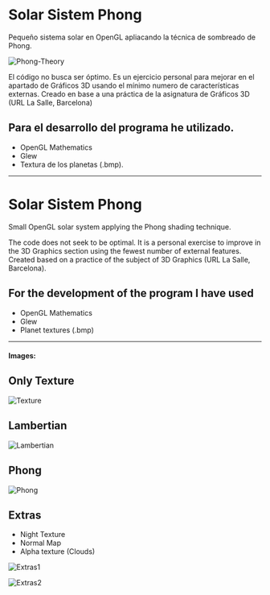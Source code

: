 # Solar Sistem Phong

Pequeño sistema solar en OpenGL apliacando la técnica de sombreado de Phong. 

![Phong-Theory](https://raw.githubusercontent.com/MangelDR/solar-sistem-phong/master/images/Phong-Theory.jpg)

El código no busca ser óptimo. Es un ejercicio personal para mejorar en el apartado de Gráficos 3D usando el mínimo numero de características externas. Creado en base a una práctica de la asignatura de Gráficos 3D (URL La Salle, Barcelona) 

## Para el desarrollo del programa he utilizado. 
* OpenGL Mathematics
* Glew
* Textura de los planetas (.bmp).

-----------------------------------------------

# Solar Sistem Phong

Small OpenGL solar system applying the Phong shading technique.

The code does not seek to be optimal. It is a personal exercise to improve in the 3D Graphics section using the fewest number of external features. Created based on a practice of the subject of 3D Graphics (URL La Salle, Barcelona).

## For the development of the program I have used
* OpenGL Mathematics
* Glew
* Planet textures (.bmp)

------------------------------------------------

#### Images: 
## Only Texture
![Texture](https://raw.githubusercontent.com/MangelDR/solar-sistem-phong/master/images/1.%20Texture%20only.png)

## Lambertian
![Lambertian](https://raw.githubusercontent.com/MangelDR/solar-sistem-phong/master/images/2.%20Lambertian.png)

## Phong
![Phong](https://raw.githubusercontent.com/MangelDR/solar-sistem-phong/master/images/3.%20Phong.png)

## Extras
* Night Texture
* Normal Map 
* Alpha texture (Clouds)

![Extras1](https://raw.githubusercontent.com/MangelDR/solar-sistem-phong/master/images/4.%20Extras1.png)

![Extras2](https://raw.githubusercontent.com/MangelDR/solar-sistem-phong/master/images/4.%20Extras2.png)

